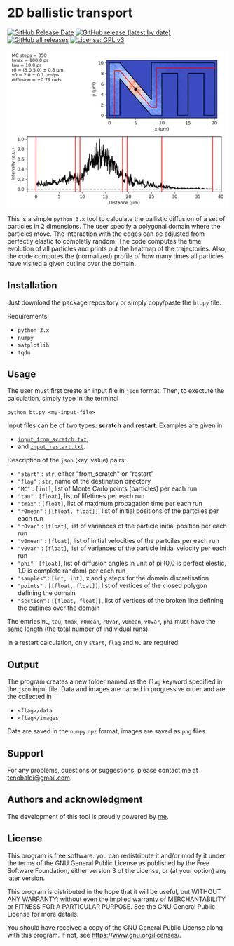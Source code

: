 # 2D ballistic transport

[![GitHub Release Date](https://img.shields.io/github/release-date/t3n0/ballistic-transport)](https://github.com/t3n0/ballistic-transport/releases/latest)
[![GitHub release (latest by date)](https://img.shields.io/github/v/release/t3n0/ballistic-transport)](https://github.com/t3n0/ballistic-transport/releases/latest)
[![GitHub all releases](https://img.shields.io/github/downloads/t3n0/ballistic-transport/total)](https://github.com/t3n0/ballistic-transport/releases/latest)
[![License: GPL v3](https://img.shields.io/badge/License-GPLv3-blue.svg)](https://www.gnu.org/licenses/gpl-3.0)

![bt](./example/images/it1.png)

This is a simple `python 3.x` tool to calculate the ballistic diffusion of a set of particles in 2 dimensions. The user specify a polygonal domain where the particles move. The interaction with the edges can be adjusted from perfectly elastic to completly random. The code computes the time evolution of all particles and prints out the heatmap of the trajectories. Also, the code computes the (normalized) profile of how many times all particles have visited a given cutline over the domain.

## Installation

Just download the package repository or simply copy/paste the `bt.py` file.

Requirements:

- `python 3.x`
- `numpy`
- `matplotlib`
- `tqdm`

## Usage

The user must first create an input file in `json` format.
Then, to exectute the calculation, simply type in the terminal

`python bt.py <my-input-file>`

Input files can be of two types: **scratch** and **restart**. Examples are given in

- [`input_from_scratch.txt`](https://github.com/t3n0/ballistic-transport/blob/master/input_from_scratch.txt),
- and [`input_restart.txt`](https://github.com/t3n0/ballistic-transport/blob/master/input_restart_.txt).

Description of the `json` (key, value) pairs:

- `"start"`   : `str`, either "from_scratch" or "restart"
- `"flag"`    : `str`, name of the destination directory
- `"MC"`      : `[int]`, list of Monte Carlo points (particles) per each run
- `"tau"`     : `[float]`, list of lifetimes per each run
- `"tmax"`    : `[float]`, list of maximum propagation time per each run
- `"r0mean"`  : `[[float, float]]`, list of initial positions of the partciles per each run
- `"r0var"`   : `[float]`, list of variances of the particle initial position per each run
- `"v0mean"`  : `[float]`, list of initial velocities of the partciles per each run
- `"v0var"`   : `[float]`, list of variances of the particle initial velocity per each run
- `"phi"`     : `[float]`, list of diffusion angles in unit of pi (0.0 is perfect elestic, 1.0 is complete random) per each run
- `"samples"` : `[int, int]`, x and y steps for the domain discretisation
- `"points"`  : `[[float, float]]`, list of vertices of the closed polygon defining the domain
- `"section"` : `[[float, float]]`, list of vertices of the broken line defining the cutlines over the domain

The entries `MC`, `tau`, `tmax`, `r0mean`, `r0var`, `v0mean`, `v0var`, `phi` must have the same length (the total number of individual runs).

In a restart calculation, only `start`, `flag` and `MC` are required.

## Output

The program creates a new folder named as the `flag` keyword specified in the `json` input file. Data and images are named in progressive order and are the collected in

- `<flag>/data`
- `<flag>/images`

Data are saved in the `numpy` `npz` format, images are saved as `png` files.

## Support

For any problems, questions or suggestions, please contact me at tenobaldi@gmail.com.

## Authors and acknowledgment

The development of this tool is proudly powered by [me](https://github.com/t3n0).

## License

This program is free software: you can redistribute it and/or modify it under the terms of the GNU General Public License as published by the Free Software Foundation, either version 3 of the License, or (at your option) any later version.

This program is distributed in the hope that it will be useful, but WITHOUT ANY WARRANTY; without even the implied warranty of MERCHANTABILITY or FITNESS FOR A PARTICULAR PURPOSE.  See the GNU General Public License for more details.

You should have received a copy of the GNU General Public License along with this program.  If not, see <https://www.gnu.org/licenses/>.
